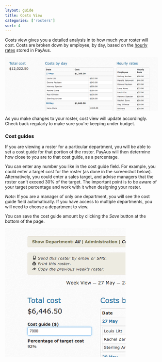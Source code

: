 ```yaml
---
layout: guide
title: Costs View
categories: ['rosters']
sort: 4
---
```


Costs view gives you a detailed analysis in to how much your roster will cost. Costs are broken down by employee, by day, based on the [hourly rates](../../staff/team/#fields_available) stored in PayAus.

![Costs view](/img/rosters/costs.png)

As you make changes to your roster, cost view will update accordingly. Check back regularly to make sure you're keeping under budget.

### Cost guides

If you are viewing a roster for a particular department, you will be able to set a cost guide for that portion of the roster. PayAus will then determine how close to you are to that cost guide, as a percentage.

You can enter any number you like in the cost guide field. For example, you could enter a target cost for the roster (as done in the screenshot below). Alternatively, you could enter a sales target, and advise managers that the roster can't exceed 30% of the target. The important point is to be aware of your target percentage and work with it when designing your roster.

*Note*: If you are a manager of only one department, you will see the cost guide field automatically. If you have access to multiple departments, you will need to choose a department to view.

You can save the cost guide amount by clicking the *Save* button at the bottom of the page.

![Costs guide](/img/rosters/cost_guide.png)